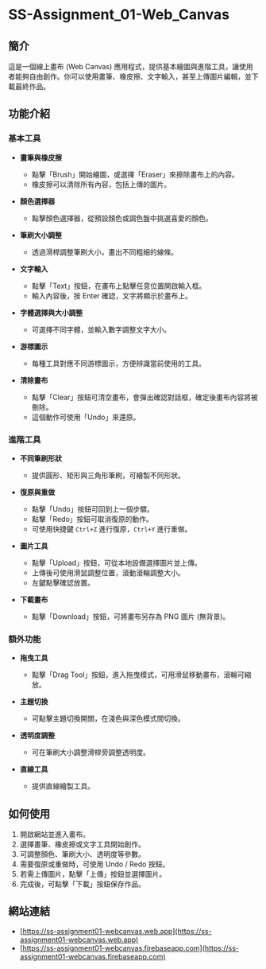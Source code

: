 # SS-Assignment_01-Web_Canvas

## 簡介
這是一個線上畫布 (Web Canvas) 應用程式，提供基本繪圖與進階工具，讓使用者能夠自由創作。你可以使用畫筆、橡皮擦、文字輸入，甚至上傳圖片編輯，並下載最終作品。

## 功能介紹
### 基本工具
- **畫筆與橡皮擦**
  - 點擊「Brush」開始繪圖，或選擇「Eraser」來擦除畫布上的內容。
  - 橡皮擦可以清除所有內容，包括上傳的圖片。
  
- **顏色選擇器**
  - 點擊顏色選擇器，從預設顏色或調色盤中挑選喜愛的顏色。

- **筆刷大小調整**
  - 透過滑桿調整筆刷大小，畫出不同粗細的線條。

- **文字輸入**
  - 點擊「Text」按鈕，在畫布上點擊任意位置開啟輸入框。
  - 輸入內容後，按 Enter 確認，文字將顯示於畫布上。

- **字體選擇與大小調整**
  - 可選擇不同字體，並輸入數字調整文字大小。

- **游標圖示**
  - 每種工具對應不同游標圖示，方便辨識當前使用的工具。

- **清除畫布**
  - 點擊「Clear」按鈕可清空畫布，會彈出確認對話框，確定後畫布內容將被刪除。
  - 這個動作可使用「Undo」來還原。

### 進階工具
- **不同筆刷形狀**
  - 提供圓形、矩形與三角形筆刷，可繪製不同形狀。

- **復原與重做**
  - 點擊「Undo」按鈕可回到上一個步驟。
  - 點擊「Redo」按鈕可取消復原的動作。
  - 可使用快捷鍵 `Ctrl+Z` 進行復原，`Ctrl+Y` 進行重做。

- **圖片工具**
  - 點擊「Upload」按鈕，可從本地設備選擇圖片並上傳。
  - 上傳後可使用滑鼠調整位置，滾動滾輪調整大小。
  - 左鍵點擊確認放置。

- **下載畫布**
  - 點擊「Download」按鈕，可將畫布另存為 PNG 圖片 (無背景)。

### 額外功能
- **拖曳工具**
  - 點擊「Drag Tool」按鈕，進入拖曳模式，可用滑鼠移動畫布，滾輪可縮放。

- **主題切換**
  - 可點擊主題切換開關，在淺色與深色模式間切換。

- **透明度調整**
  - 可在筆刷大小調整滑桿旁調整透明度。

- **直線工具**
  - 提供直線繪製工具。

## 如何使用
1. 開啟網站並進入畫布。
2. 選擇畫筆、橡皮擦或文字工具開始創作。
3. 可調整顏色、筆刷大小、透明度等參數。
4. 需要復原或重做時，可使用 Undo / Redo 按鈕。
5. 若需上傳圖片，點擊「上傳」按鈕並選擇圖片。
6. 完成後，可點擊「下載」按鈕保存作品。

## 網站連結
- [https://ss-assignment01-webcanvas.web.app](https://ss-assignment01-webcanvas.web.app)
- [https://ss-assignment01-webcanvas.firebaseapp.com](https://ss-assignment01-webcanvas.firebaseapp.com)

